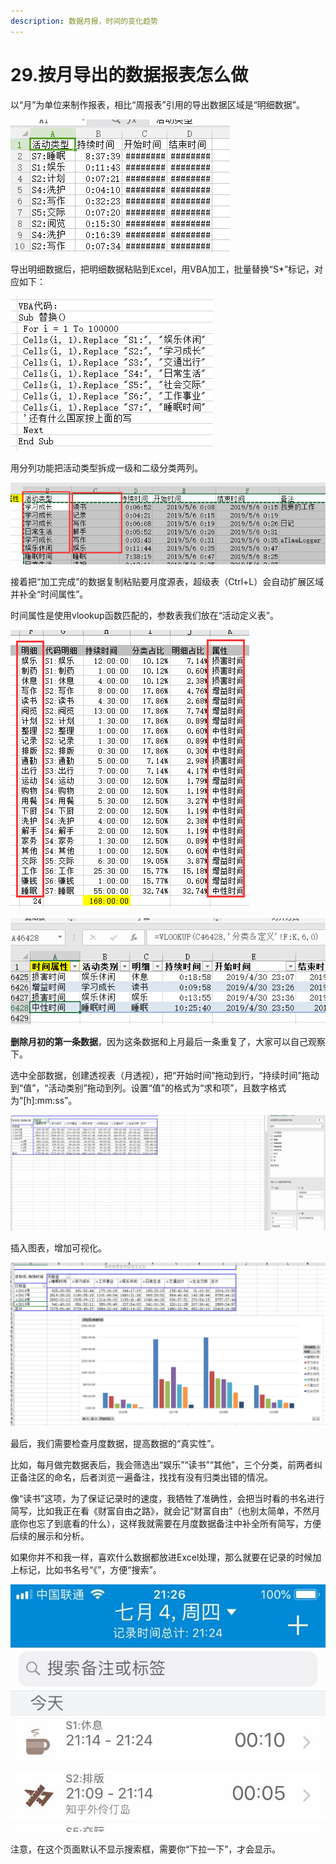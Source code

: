 ```yaml
---
description: 数据月报，时间的变化趋势
---
```


# 29.按月导出的数据报表怎么做

以“月”为单位来制作报表，相比“周报表”引用的导出数据区域是“明细数据”。

![](../.gitbook/assets/tu-pian%20%2876%29.png)

导出明细数据后，把明细数据粘贴到Excel，用VBA加工，批量替换“S\*”标记，对应如下：

![](../.gitbook/assets/tu-pian%20%28131%29.png)

用分列功能把活动类型拆成一级和二级分类两列。

![](../.gitbook/assets/tu-pian%20%28100%29.png)

接着把“加工完成”的数据复制粘贴要月度源表，超级表（Ctrl+L）会自动扩展区域并补全“时间属性”。

时间属性是使用vlookup函数匹配的，参数表我们放在“活动定义表”。

![](../.gitbook/assets/tu-pian%20%2862%29.png)

![](../.gitbook/assets/tu-pian%20%28105%29.png)

**删除月初的第一条数据**，因为这条数据和上月最后一条重复了，大家可以自己观察下。

选中全部数据，创建透视表（月透视），把“开始时间”拖动到行，“持续时间”拖动到“值”，“活动类别”拖动到列。设置“值”的格式为“求和项”，且数字格式为“\[h\]:mm:ss”。

![](../.gitbook/assets/tu-pian%20%28147%29.png)

插入图表，增加可视化。

![](../.gitbook/assets/tu-pian%20%28104%29.png)

最后，我们需要检查月度数据，提高数据的“真实性”。

比如，每月做完数据表后，我会筛选出“娱乐”“读书”“其他”，三个分类，前两者纠正备注区的命名，后者浏览一遍备注，找找有没有归类出错的情况。

像“读书”这项，为了保证记录时的速度，我牺牲了准确性，会把当时看的书名进行简写，比如我正在看《财富自由之路》，就会记“财富自由”（也别太简单，不然月底你也忘了到底看的什么），这样我就需要在月度数据备注中补全所有简写，方便后续的展示和分析。

如果你并不和我一样，喜欢什么数据都放进Excel处理，那么就要在记录的时候加上标记，比如书名号“《”，方便“搜索”。

![](../.gitbook/assets/tu-pian%20%2859%29.png)

注意，在这个页面默认不显示搜索框，需要你“下拉一下”，才会显示。

